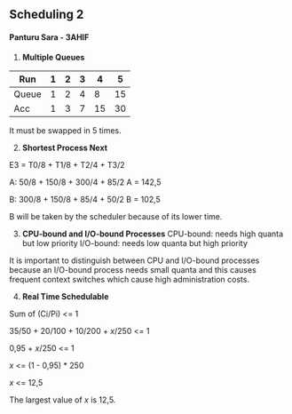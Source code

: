 ## Scheduling 2
#### Panturu Sara - 3AHIF

1. **Multiple Queues**


| Run | 1 | 2 | 3 | 4 | 5 |
| -- | -- | -- | -- | -- | -- |
Queue | 1 | 2 | 4 | 8 | 15 |
Acc | 1 | 3 | 7 | 15 | 30 |

It must be swapped in 5 times.

2. **Shortest Process Next**

E3 = T0/8 + T1/8 + T2/4 + T3/2

A: 50/8 + 150/8 + 300/4 + 85/2
A = 142,5

B: 300/8 + 150/8 + 85/4 + 50/2
B = 102,5

B  will be taken by the scheduler because of its lower time.

3. **CPU-bound and I/O-bound Processes**
CPU-bound: needs high quanta but low priority
I/O-bound: needs low quanta but high priority

It is important to distinguish between CPU and I/O-bound processes because an I/O-bound process needs small quanta and this causes frequent context switches which cause high administration costs.

4. **Real Time Schedulable**

Sum of (Ci/Pi) <= 1

35/50 + 20/100 + 10/200 + $x$/250 <= 1

0,95 + $x$/250 <= 1

$x$ <= (1 - 0,95) * 250

$x$ <= 12,5

The largest value of $x$ is 12,5.
